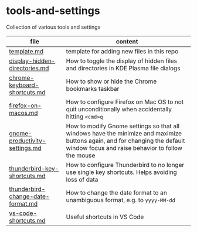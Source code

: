 # tools-and-settings
Collection of various tools and settings

| file | content |
| --- | --- |
| [template.md](https://github.com/berndfinger/tools-and-settings/blob/main/template.md) | template for adding new files in this repo |
| [display-hidden-directories.md](https://github.com/berndfinger/tools-and-settings/blob/main/display-hidden-directories.md) | How to toggle the display of hidden files and directories in KDE Plasma file dialogs |
| [chrome-keyboard-shortcuts.md](https://github.com/berndfinger/tools-and-settings/blob/main/chrome-keyboard-shortcuts.md) | How to show or hide the Chrome bookmarks taskbar |
| [firefox-on-macos.md](https://github.com/berndfinger/tools-and-settings/blob/main/firefox-on-macos.md) | How to configure Firefox on Mac OS to not quit unconditionally when accidentally hitting `<cmd>q` |
| [gnome-productivity-settings.md](https://github.com/berndfinger/tools-and-settings/blob/main/gnome-productivity-settings.md) | How to modify Gnome settings so that all windows have the minimize and maximize buttons again, and for changing the default window focus and raise behavior to follow the mouse |
| [thunderbird-key-shortcuts.md](https://github.com/berndfinger/tools-and-settings/blob/main/thunderbird-key-shortcuts.md) | How to configure Thunderbird to no longer use single key shortcuts. Helps avoiding loss of data |
| [thunderbird-change-date-format.md](https://github.com/berndfinger/tools-and-settings/blob/main/thunderbird-change-date-format.md) | How to change the date format to an unambiguous format, e.g. to `yyyy-MM-dd`
| [vs-code-shortcuts.md](https://github.com/berndfinger/tools-and-settings/blob/main/vs-code-shortcuts.md) | Useful shortcuts in VS Code |
